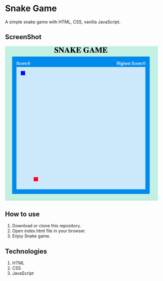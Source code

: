 # Snake Game

A simple snake game with HTML, CSS, vanilla JavaScript.

## ScreenShot

![](/snake_game.png)

## How to use

1. Download or clone this repository.
2. Open index.html file in your browser.
3. Enjoy Snake game.

## Technologies

1. HTML
2. CSS
3. JavaScript
